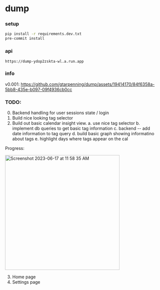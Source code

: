 # dump


### setup

```bash
pip install -r requirements.dev.txt
pre-commit install
```

### api

`https://dump-ydop2zskta-wl.a.run.app`

### info

v0.001:
https://github.com/gtarpenning/dump/assets/19414170/84f6358a-5bb8-435e-b097-09f4936cb0cc

### TODO:

0. Backend handling for user sessions state / login 
1. Build nice looking tag selector
2. Build out basic calendar insight view.
   a. use nice tag selector
   b. implement db queries to get basic tag information
   c. backend -- add date information to tag query
   d. build basic graph showing informatino about tags
   e. highlight days where tags appear on the cal

  Progress:

  <img width="375" alt="Screenshot 2023-06-17 at 11 58 35 AM" src="https://github.com/gtarpenning/dump/assets/19414170/665620e5-3f62-4fd0-9760-0efe3f48ac01">

3. Home page
4. Settings page
